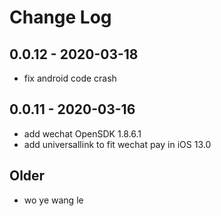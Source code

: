 # Change Log

## 0.0.12 - 2020-03-18

- fix android code crash

## 0.0.11 - 2020-03-16

- add wechat OpenSDK 1.8.6.1
- add universallink to fit wechat pay in iOS 13.0

## Older

- wo ye wang le
